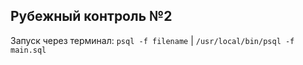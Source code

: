 ## Рубежный контроль №2

Запуск через терминал: `psql -f filename` | `/usr/local/bin/psql -f main.sql`
